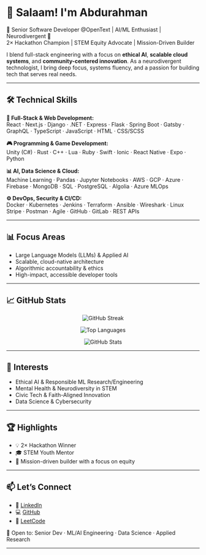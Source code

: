 # 👋 Salaam! I'm Abdurahman

🚀 Senior Software Developer @OpenText | AI/ML Enthusiast | Neurodivergent 🧠  
2× Hackathon Champion | STEM Equity Advocate | Mission-Driven Builder  

I blend full-stack engineering with a focus on **ethical AI**, **scalable cloud systems**, and **community-centered innovation**. As a neurodivergent technologist, I bring deep focus, systems fluency, and a passion for building tech that serves real needs.

---

## 🛠️ Technical Skills

**🔧 Full-Stack & Web Development:**  
React · Next.js · Django · .NET · Express · Flask · Spring Boot · Gatsby · GraphQL · TypeScript · JavaScript · HTML · CSS/SCSS  

**🎮 Programming & Game Development:**  
Unity (C#) · Rust · C++ · Lua · Ruby · Swift · Ionic · React Native · Expo · Python  

**📊 AI, Data Science & Cloud:**  
Machine Learning · Pandas · Jupyter Notebooks · AWS · GCP · Azure · Firebase · MongoDB · SQL · PostgreSQL · Algolia · Azure MLOps  

**⚙️ DevOps, Security & CI/CD:**  
Docker · Kubernetes · Jenkins · Terraform · Ansible · Wireshark · Linux  
Stripe · Postman · Agile · GitHub · GitLab · REST APIs  

---

## 📊 Focus Areas  
- Large Language Models (LLMs) & Applied AI  
- Scalable, cloud-native architecture  
- Algorithmic accountability & ethics  
- High-impact, accessible developer tools  

---

## 📈 GitHub Stats

<p align="center">
  <img src="https://github-readme-streak-stats.herokuapp.com?user=poeticinspiired&theme=radical&hide_border=true" alt="GitHub Streak"/>
</p>

<p align="center">
  <img src="https://github-readme-stats.vercel.app/api/top-langs/?username=poeticinspiired&layout=compact&theme=radical&hide_border=true" alt="Top Languages"/>
</p>

<p align="center">
  <img src="https://github-readme-stats.vercel.app/api?username=poeticinspiired&show_icons=true&theme=radical&hide_border=true" alt="GitHub Stats"/>
</p>

---

## 🧠 Interests  
- Ethical AI & Responsible ML Research/Engineering  
- Mental Health & Neurodiversity in STEM  
- Civic Tech & Faith-Aligned Innovation  
- Data Science & Cybersecurity  
---

## 🏆 Highlights  
- 💡 2× Hackathon Winner  
- 🎓 STEM Youth Mentor  
- 🤝 Mission-driven builder with a focus on equity  

---

## 📫 Let’s Connect  
- 🔗 [LinkedIn](https://www.linkedin.com/in/abdurahman24/)  
- 💻 [GitHub](https://github.com/poeticinspiired)  
- 🧠 [LeetCode](https://leetcode.com/u/poeticinspired/)  

📩 Open to: Senior Dev · ML/AI Engineering · Data Science · Applied Research

---



